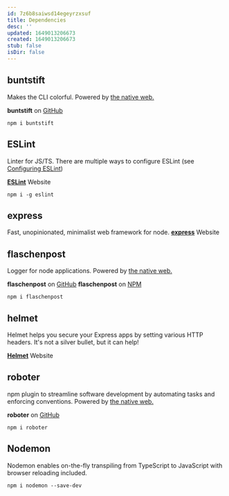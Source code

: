 ```yaml
---
id: 7z6b8saiwsd14egeyrzxsuf
title: Dependencies
desc: ''
updated: 1649013206673
created: 1649013206673
stub: false
isDir: false
---
```

## buntstift

Makes the CLI colorful.
Powered by [the native web.](https://thenativeweb.io)

**buntstift** on [GitHub](https://github.com/thenativeweb/buntstift)

```console
npm i buntstift
```

## ESLint

Linter for JS/TS. There are multiple ways to configure ESLint (see [Configuring ESLint](https://eslint.org/docs/user-guide/configuring/))

[**ESLint**](https://eslint.org) Website

```console
npm i -g eslint
```

## express

Fast, unopinionated, minimalist web framework for node.
[**express**](https://expressjs.com) Website

## flaschenpost

Logger for node applications.
Powered by [the native web.](https://thenativeweb.io)

**flaschenpost** on [GitHub](https://github.com/thenativeweb/flaschenpost)
**flaschenpost** on [NPM](https://www.npmjs.com/package/flaschenpost)

```console
npm i flaschenpost
```

## helmet

Helmet helps you secure your Express apps by setting various HTTP headers. It's not a silver bullet, but it can help!

[**Helmet**](https://helmetjs.github.io) Website

## roboter

npm plugin to streamline software development by automating tasks and enforcing conventions.
Powered by [the native web.](https://thenativeweb.io)

**roboter** on [GitHub](https://github.com/thenativeweb/roboter#readme)

```console
npm i roboter
```

## Nodemon

Nodemon enables on-the-fly transpiling from TypeScript to JavaScript with browser reloading included.

```console
npm i nodemon --save-dev
```
